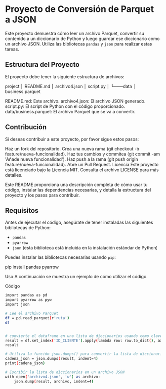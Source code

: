 # Proyecto de Conversión de Parquet a JSON
Este proyecto demuestra cómo leer un archivo Parquet, convertir su contenido a un diccionario de Python y luego guardar ese diccionario como un archivo JSON. Utiliza las bibliotecas `pandas` y `json` para realizar estas tareas.

## Estructura del Proyecto
El proyecto debe tener la siguiente estructura de archivos:

project
│   README.md
│   archivo4.json
│   script.py
│
└───data
    │   business.parquet


    

README.md: Este archivo.
archivo4.json: El archivo JSON generado.
script.py: El script de Python con el código proporcionado.
data/business.parquet: El archivo Parquet que se va a convertir.

## Contribución 

Si deseas contribuir a este proyecto, por favor sigue estos pasos:

Haz un fork del repositorio.
Crea una nueva rama (git checkout -b feature/nueva-funcionalidad).
Haz tus cambios y commitea (git commit -am 'Añade nueva funcionalidad').
Haz push a la rama (git push origin feature/nueva-funcionalidad).
Abre un Pull Request.
Licencia
Este proyecto está licenciado bajo la Licencia MIT. Consulta el archivo LICENSE para más detalles.


Este README proporciona una descripción completa de cómo usar tu código, instalar las dependencias necesarias, y detalla la estructura del proyecto y los pasos para contribuir.

## Requisitos

Antes de ejecutar el código, asegúrate de tener instaladas las siguientes bibliotecas de Python:

- `pandas`
- `pyarrow`
- `json` (esta biblioteca está incluida en la instalación estándar de Python)

Puedes instalar las bibliotecas necesarias usando `pip`:


pip install pandas pyarrow

Uso
A continuación se muestra un ejemplo de cómo utilizar el código.

Código

```sh
import pandas as pd
import pyarrow as pyw
import json 

# Lee el archivo Parquet
df = pd.read_parquet(r'ruta')
df


# convierte el dataframe en una lista de diccionarios usando como clave el registro de la columna id y el valor el resto de los registros de las demas columnas.
result = df.set_index('ID_CLIENTE').apply(lambda row: row.to_dict(), axis=1).to_dict()
result

# Utiliza la función json.dumps() para convertir la lista de diccionarios a una cadena JSON. Esta linea de codigo es útil solo para ver como quedara el JSON en formato de cadena antes de escribirlo en un archivo.
cadena_json = json.dumps(result, indent=4)
print(cadena_json)

# Escribir la lista de diccionarios en un archivo JSON
with open('archivo4.json', 'w') as archivo:
    json.dump(result, archivo, indent=4)

